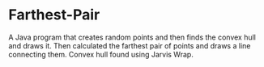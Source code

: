 # Farthest-Pair
A Java program that creates random points and then finds the 
convex hull and draws it. Then calculated the farthest pair of points and draws a 
line connecting them. Convex hull found using Jarvis Wrap.
